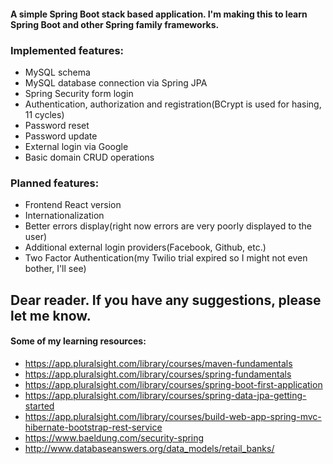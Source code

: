 #### A simple Spring Boot stack based application. I'm making this to learn Spring Boot and other Spring family frameworks.

### Implemented features:
* MySQL schema
* MySQL database connection via Spring JPA
* Spring Security form login
* Authentication, authorization and registration(BCrypt is used for hasing, 11 cycles)
* Password reset
* Password update
* External login via Google
* Basic domain CRUD operations

### Planned features:
* Frontend React version
* Internationalization
* Better errors display(right now errors are very poorly displayed to the user)
* Additional external login providers(Facebook, Github, etc.)
* Two Factor Authentication(my Twilio trial expired so I might not even bother, I'll see)

## Dear reader. If you have any suggestions, please let me know.

#### Some of my learning resources:
* https://app.pluralsight.com/library/courses/maven-fundamentals
* https://app.pluralsight.com/library/courses/spring-fundamentals
* https://app.pluralsight.com/library/courses/spring-boot-first-application
* https://app.pluralsight.com/library/courses/spring-data-jpa-getting-started
* https://app.pluralsight.com/library/courses/build-web-app-spring-mvc-hibernate-bootstrap-rest-service
* https://www.baeldung.com/security-spring
* http://www.databaseanswers.org/data_models/retail_banks/
